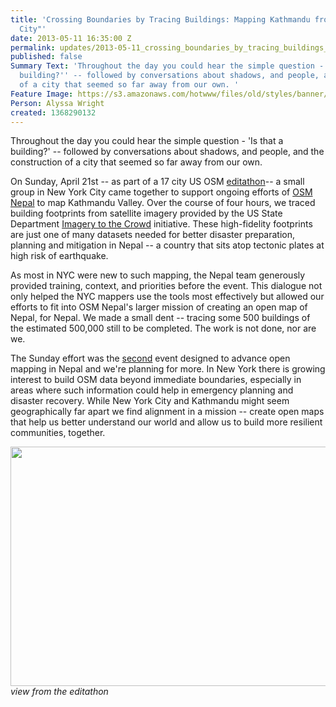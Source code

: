 ```yaml
---
title: 'Crossing Boundaries by Tracing Buildings: Mapping Kathmandu from New York
  City"'
date: 2013-05-11 16:35:00 Z
permalink: updates/2013-05-11_crossing_boundaries_by_tracing_buildings_mapping_kathmandu_from_new_york_city
published: false
Summary Text: 'Throughout the day you could hear the simple question - ''Is that a
  building?'' -- followed by conversations about shadows, and people, and the construction
  of a city that seemed so far away from our own. '
Feature Image: https://s3.amazonaws.com/hotwww/files/old/styles/banner/public/2013-04-21+16.49.27.jpg
Person: Alyssa Wright
created: 1368290132
---
```


<p>Throughout the day you could hear the simple question - 'Is that a building?' -- followed by conversations about shadows, and people, and the construction of a city that seemed so far away from our own.</p><p>On Sunday, April 21st -- as part of a 17 city US OSM <a href="http://wiki.openstreetmap.org/wiki/US_Spring_Editathon_2013">editathon</a>-- a small group in New York City came together to support ongoing efforts of <a href="http://www.osmnepal.org/about/">OSM Nepal</a> to map Kathmandu Valley. Over the course of four hours, we traced building footprints from satellite imagery provided by the US State Department <a href="https://hiu.state.gov/ittc/ittc.aspx">Imagery to the Crowd</a> initiative. These high-fidelity footprints are just one of many datasets needed for better disaster preparation, planning and mitigation in Nepal -- a country that sits atop tectonic plates at high risk of earthquake.</p><p>As most in NYC were new to such mapping, the Nepal team generously provided training, context, and priorities before the event. This dialogue not only helped the NYC mappers use the tools most effectively but allowed our efforts to fit into OSM Nepal's larger mission of creating an open map of Nepal, for Nepal. We made a small dent -- tracing some 500 buildings of the estimated 500,000 still to be completed. The work is not done, nor are we.</p><p>The Sunday effort was the <a href="http://prabhasp.com/wp/map-a-thon-nepal-3000-buildings-mapped-in-an-afternoon/">second</a> event designed to advance open mapping in Nepal and we're planning for more. In New York there is growing interest to build OSM data beyond immediate boundaries, especially in areas where such information could help in emergency planning and disaster recovery. While New York City and Kathmandu might seem geographically far apart we find alignment in a mission -- create open maps that help us better understand our world and allow us to build more resilient communities, together.</p><p><img class="image-large" title="view from the editathon" src="https://s3.amazonaws.com/hotwww/files/old/styles/large/public/2013-04-21%2016.49.27.jpg?itok=KKs6OuiQ" alt="" height="383" width="510"><br><em>view from the editathon</em></p>
